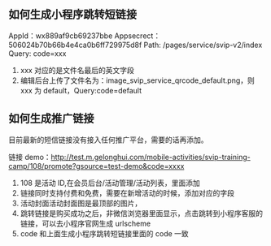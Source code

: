 ## 如何生成小程序跳转短链接

AppId：wx889af9cb69237bbe
Appsecrect：506024b70b66b4e4ca0b6ff729975d8f
Path: /pages/service/svip-v2/index
Query: code=xxx

1. xxx 对应的是文件名最后的英文字段
2. 编辑后台上传了文件名为：image_svip_service_qrcode_default.png，则 xxx 为 default，Query:code=default

## 如何生成推广链接

目前最新的短信链接没有接入任何推广平台，需要的话再添加。

链接 demo：http://test.m.gelonghui.com/mobile-activities/svip-training-camp/108/promote?gsource=test-demo&code=xxxx

1. 108 是活动 ID,在会员后台/活动管理/活动列表，里面添加
2. 链接同时支持付费和免费，需要在新增活动的时候，添加对应的字段
3. 活动封面活动封面图是最顶部的图片，
4. 跳转链接是购买成功之后，非微信浏览器里面显示，点击跳转到小程序客服的链接，可以去小程序官网生成 urlscheme
5. code 和上面生成小程序跳转短链接里面的 code 一致
